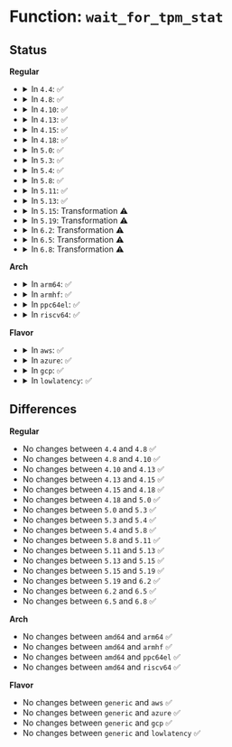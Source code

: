 # Function: <code>wait_for_tpm_stat</code>

## Status
<b>Regular</b>
<ul>
<li>
<details>
<summary>In <code>4.4</code>: ✅</summary>

```c
int wait_for_tpm_stat(struct tpm_chip *chip, u8 mask, long unsigned int timeout, wait_queue_head_t *queue, bool check_cancel);
```

**Collision:** Unique Global

**Inline:** No

**Transformation:** False

**Instances:**

```
In drivers/char/tpm/tpm-interface.c (ffffffff81523690)
Location: drivers/char/tpm/tpm-interface.c:876
Inline: False
Direct callers:
  - drivers/char/tpm/tpm_tis.c:recv_data
  - drivers/char/tpm/tpm_tis.c:tpm_tis_send_data
  - drivers/char/tpm/tpm_tis.c:tpm_tis_send_data
  - drivers/char/tpm/tpm_tis.c:tpm_tis_send_data
  - drivers/char/tpm/tpm_tis.c:tpm_tis_recv
```
**Symbols:**

```
ffffffff81523690-ffffffff815238ac: wait_for_tpm_stat (STB_GLOBAL)
```
</details>
</li>
<li>
<details>
<summary>In <code>4.8</code>: ✅</summary>

```c
int wait_for_tpm_stat(struct tpm_chip *chip, u8 mask, long unsigned int timeout, wait_queue_head_t *queue, bool check_cancel);
```

**Collision:** Unique Global

**Inline:** No

**Transformation:** False

**Instances:**

```
In drivers/char/tpm/tpm-interface.c (ffffffff815765d0)
Location: drivers/char/tpm/tpm-interface.c:904
Inline: False
Direct callers:
  - drivers/char/tpm/tpm_tis_core.c:tpm_tis_send_main
  - drivers/char/tpm/tpm_tis_core.c:tpm_tis_send_data
  - drivers/char/tpm/tpm_tis_core.c:tpm_tis_send_data
  - drivers/char/tpm/tpm_tis_core.c:tpm_tis_send_data
  - drivers/char/tpm/tpm_tis_core.c:tpm_tis_recv
  - drivers/char/tpm/tpm_tis_core.c:recv_data
```
**Symbols:**

```
ffffffff815765d0-ffffffff815767eb: wait_for_tpm_stat (STB_GLOBAL)
```
</details>
</li>
<li>
<details>
<summary>In <code>4.10</code>: ✅</summary>

```c
int wait_for_tpm_stat(struct tpm_chip *chip, u8 mask, long unsigned int timeout, wait_queue_head_t *queue, bool check_cancel);
```

**Collision:** Unique Global

**Inline:** No

**Transformation:** False

**Instances:**

```
In drivers/char/tpm/tpm-interface.c (ffffffff815a2c60)
Location: drivers/char/tpm/tpm-interface.c:889
Inline: False
Direct callers:
  - drivers/char/tpm/tpm_tis_core.c:tpm_tis_send_main
  - drivers/char/tpm/tpm_tis_core.c:tpm_tis_send_data
  - drivers/char/tpm/tpm_tis_core.c:tpm_tis_send_data
  - drivers/char/tpm/tpm_tis_core.c:tpm_tis_send_data
  - drivers/char/tpm/tpm_tis_core.c:tpm_tis_recv
  - drivers/char/tpm/tpm_tis_core.c:recv_data
```
**Symbols:**

```
ffffffff815a2c60-ffffffff815a2e52: wait_for_tpm_stat (STB_GLOBAL)
```
</details>
</li>
<li>
<details>
<summary>In <code>4.13</code>: ✅</summary>

```c
int wait_for_tpm_stat(struct tpm_chip *chip, u8 mask, long unsigned int timeout, wait_queue_head_t *queue, bool check_cancel);
```

**Collision:** Unique Global

**Inline:** No

**Transformation:** False

**Instances:**

```
In drivers/char/tpm/tpm-interface.c (ffffffff815b67e0)
Location: drivers/char/tpm/tpm-interface.c:1053
Inline: False
Direct callers:
  - drivers/char/tpm/tpm_tis_core.c:tpm_tis_send_main
  - drivers/char/tpm/tpm_tis_core.c:tpm_tis_send_data
  - drivers/char/tpm/tpm_tis_core.c:tpm_tis_send_data
  - drivers/char/tpm/tpm_tis_core.c:tpm_tis_send_data
  - drivers/char/tpm/tpm_tis_core.c:tpm_tis_recv
  - drivers/char/tpm/tpm_tis_core.c:recv_data
```
**Symbols:**

```
ffffffff815b67e0-ffffffff815b69b9: wait_for_tpm_stat (STB_GLOBAL)
```
</details>
</li>
<li>
<details>
<summary>In <code>4.15</code>: ✅</summary>

```c
int wait_for_tpm_stat(struct tpm_chip *chip, u8 mask, long unsigned int timeout, wait_queue_head_t *queue, bool check_cancel);
```

**Collision:** Unique Global

**Inline:** No

**Transformation:** False

**Instances:**

```
In drivers/char/tpm/tpm-interface.c (ffffffff8161d500)
Location: drivers/char/tpm/tpm-interface.c:1071
Inline: False
Direct callers:
  - drivers/char/tpm/tpm_tis_core.c:tpm_tis_send_main
  - drivers/char/tpm/tpm_tis_core.c:tpm_tis_send_data
  - drivers/char/tpm/tpm_tis_core.c:tpm_tis_send_data
  - drivers/char/tpm/tpm_tis_core.c:tpm_tis_send_data
  - drivers/char/tpm/tpm_tis_core.c:tpm_tis_recv
  - drivers/char/tpm/tpm_tis_core.c:recv_data
```
**Symbols:**

```
ffffffff8161d500-ffffffff8161d6e6: wait_for_tpm_stat (STB_GLOBAL)
```
</details>
</li>
<li>
<details>
<summary>In <code>4.18</code>: ✅</summary>

```c
int wait_for_tpm_stat(struct tpm_chip *chip, u8 mask, long unsigned int timeout, wait_queue_head_t *queue, bool check_cancel);
```

**Collision:** Unique Static

**Inline:** No

**Transformation:** False

**Instances:**

```
In drivers/char/tpm/tpm_tis_core.c (ffffffff8165df60)
Location: drivers/char/tpm/tpm_tis_core.c:51
Inline: False
Direct callers:
  - drivers/char/tpm/tpm_tis_core.c:tpm_tis_send_main
  - drivers/char/tpm/tpm_tis_core.c:tpm_tis_send_data
  - drivers/char/tpm/tpm_tis_core.c:tpm_tis_send_data
  - drivers/char/tpm/tpm_tis_core.c:tpm_tis_send_data
  - drivers/char/tpm/tpm_tis_core.c:tpm_tis_recv
  - drivers/char/tpm/tpm_tis_core.c:recv_data
```
**Symbols:**

```
ffffffff8165df60-ffffffff8165e143: wait_for_tpm_stat (STB_LOCAL)
```
</details>
</li>
<li>
<details>
<summary>In <code>5.0</code>: ✅</summary>

```c
int wait_for_tpm_stat(struct tpm_chip *chip, u8 mask, long unsigned int timeout, wait_queue_head_t *queue, bool check_cancel);
```

**Collision:** Unique Static

**Inline:** No

**Transformation:** False

**Instances:**

```
In drivers/char/tpm/tpm_tis_core.c (ffffffff8167c420)
Location: drivers/char/tpm/tpm_tis_core.c:51
Inline: False
Direct callers:
  - drivers/char/tpm/tpm_tis_core.c:tpm_tis_send_main
  - drivers/char/tpm/tpm_tis_core.c:tpm_tis_send_data
  - drivers/char/tpm/tpm_tis_core.c:tpm_tis_send_data
  - drivers/char/tpm/tpm_tis_core.c:tpm_tis_send_data
  - drivers/char/tpm/tpm_tis_core.c:tpm_tis_recv
  - drivers/char/tpm/tpm_tis_core.c:recv_data
```
**Symbols:**

```
ffffffff8167c420-ffffffff8167c603: wait_for_tpm_stat (STB_LOCAL)
```
</details>
</li>
<li>
<details>
<summary>In <code>5.3</code>: ✅</summary>

```c
int wait_for_tpm_stat(struct tpm_chip *chip, u8 mask, long unsigned int timeout, wait_queue_head_t *queue, bool check_cancel);
```

**Collision:** Unique Static

**Inline:** No

**Transformation:** False

**Instances:**

```
In drivers/char/tpm/tpm_tis_core.c (ffffffff816b32c0)
Location: drivers/char/tpm/tpm_tis_core.c:47
Inline: False
Direct callers:
  - drivers/char/tpm/tpm_tis_core.c:tpm_tis_send_main
  - drivers/char/tpm/tpm_tis_core.c:tpm_tis_send_data
  - drivers/char/tpm/tpm_tis_core.c:tpm_tis_send_data
  - drivers/char/tpm/tpm_tis_core.c:tpm_tis_send_data
  - drivers/char/tpm/tpm_tis_core.c:tpm_tis_recv
  - drivers/char/tpm/tpm_tis_core.c:recv_data
```
**Symbols:**

```
ffffffff816b32c0-ffffffff816b34b4: wait_for_tpm_stat (STB_LOCAL)
```
</details>
</li>
<li>
<details>
<summary>In <code>5.4</code>: ✅</summary>

```c
int wait_for_tpm_stat(struct tpm_chip *chip, u8 mask, long unsigned int timeout, wait_queue_head_t *queue, bool check_cancel);
```

**Collision:** Unique Static

**Inline:** No

**Transformation:** False

**Instances:**

```
In drivers/char/tpm/tpm_tis_core.c (ffffffff816d5fa0)
Location: drivers/char/tpm/tpm_tis_core.c:47
Inline: False
Direct callers:
  - drivers/char/tpm/tpm_tis_core.c:tpm_tis_send_main
  - drivers/char/tpm/tpm_tis_core.c:tpm_tis_send_data
  - drivers/char/tpm/tpm_tis_core.c:tpm_tis_send_data
  - drivers/char/tpm/tpm_tis_core.c:tpm_tis_send_data
  - drivers/char/tpm/tpm_tis_core.c:tpm_tis_recv
  - drivers/char/tpm/tpm_tis_core.c:recv_data
```
**Symbols:**

```
ffffffff816d5fa0-ffffffff816d6194: wait_for_tpm_stat (STB_LOCAL)
```
</details>
</li>
<li>
<details>
<summary>In <code>5.8</code>: ✅</summary>

```c
int wait_for_tpm_stat(struct tpm_chip *chip, u8 mask, long unsigned int timeout, wait_queue_head_t *queue, bool check_cancel);
```

**Collision:** Unique Static

**Inline:** No

**Transformation:** False

**Instances:**

```
In drivers/char/tpm/tpm_tis_core.c (ffffffff8178a4e0)
Location: drivers/char/tpm/tpm_tis_core.c:47
Inline: False
Direct callers:
  - drivers/char/tpm/tpm_tis_core.c:tpm_tis_send_main
  - drivers/char/tpm/tpm_tis_core.c:tpm_tis_send_data
  - drivers/char/tpm/tpm_tis_core.c:tpm_tis_send_data
  - drivers/char/tpm/tpm_tis_core.c:tpm_tis_send_data
  - drivers/char/tpm/tpm_tis_core.c:tpm_tis_recv
  - drivers/char/tpm/tpm_tis_core.c:recv_data
```
**Symbols:**

```
ffffffff8178a4e0-ffffffff8178a6d4: wait_for_tpm_stat (STB_LOCAL)
```
</details>
</li>
<li>
<details>
<summary>In <code>5.11</code>: ✅</summary>

```c
int wait_for_tpm_stat(struct tpm_chip *chip, u8 mask, long unsigned int timeout, wait_queue_head_t *queue, bool check_cancel);
```

**Collision:** Unique Static

**Inline:** No

**Transformation:** False

**Instances:**

```
In drivers/char/tpm/tpm_tis_core.c (ffffffff817a1460)
Location: drivers/char/tpm/tpm_tis_core.c:47
Inline: False
Direct callers:
  - drivers/char/tpm/tpm_tis_core.c:tpm_tis_send_main
  - drivers/char/tpm/tpm_tis_core.c:tpm_tis_send_data
  - drivers/char/tpm/tpm_tis_core.c:tpm_tis_send_data
  - drivers/char/tpm/tpm_tis_core.c:tpm_tis_send_data
  - drivers/char/tpm/tpm_tis_core.c:tpm_tis_recv
  - drivers/char/tpm/tpm_tis_core.c:recv_data
```
**Symbols:**

```
ffffffff817a1460-ffffffff817a1654: wait_for_tpm_stat (STB_LOCAL)
```
</details>
</li>
<li>
<details>
<summary>In <code>5.13</code>: ✅</summary>

```c
int wait_for_tpm_stat(struct tpm_chip *chip, u8 mask, long unsigned int timeout, wait_queue_head_t *queue, bool check_cancel);
```

**Collision:** Unique Static

**Inline:** No

**Transformation:** False

**Instances:**

```
In drivers/char/tpm/tpm_tis_core.c (ffffffff81783ff0)
Location: drivers/char/tpm/tpm_tis_core.c:47
Inline: False
Direct callers:
  - drivers/char/tpm/tpm_tis_core.c:tpm_tis_send_main
  - drivers/char/tpm/tpm_tis_core.c:tpm_tis_send_data
  - drivers/char/tpm/tpm_tis_core.c:tpm_tis_send_data
  - drivers/char/tpm/tpm_tis_core.c:tpm_tis_send_data
  - drivers/char/tpm/tpm_tis_core.c:tpm_tis_recv
  - drivers/char/tpm/tpm_tis_core.c:recv_data
```
**Symbols:**

```
ffffffff81783ff0-ffffffff817841e4: wait_for_tpm_stat (STB_LOCAL)
```
</details>
</li>
<li>
<details>
<summary>In <code>5.15</code>: Transformation ⚠️</summary>

```c
int wait_for_tpm_stat(struct tpm_chip *chip, u8 mask, long unsigned int timeout, wait_queue_head_t *queue, bool check_cancel);
```

**Collision:** Unique Static

**Inline:** No

**Transformation:** True

**Instances:**

```
In drivers/char/tpm/tpm_tis_core.c (0)
Location: drivers/char/tpm/tpm_tis_core.c:47
Inline: False
Direct callers:
  - drivers/char/tpm/tpm_tis_core.c:tpm_tis_send_main
  - drivers/char/tpm/tpm_tis_core.c:tpm_tis_send_data
  - drivers/char/tpm/tpm_tis_core.c:tpm_tis_send_data
  - drivers/char/tpm/tpm_tis_core.c:tpm_tis_send_data
  - drivers/char/tpm/tpm_tis_core.c:tpm_tis_recv
  - drivers/char/tpm/tpm_tis_core.c:recv_data
```
**Symbols:**

```
ffffffff8180aa30-ffffffff8180ac40: wait_for_tpm_stat (STB_LOCAL)
ffffffff81cfd3ae-ffffffff81cfd3c2: wait_for_tpm_stat.cold (STB_LOCAL)
```
</details>
</li>
<li>
<details>
<summary>In <code>5.19</code>: Transformation ⚠️</summary>

```c
int wait_for_tpm_stat(struct tpm_chip *chip, u8 mask, long unsigned int timeout, wait_queue_head_t *queue, bool check_cancel);
```

**Collision:** Unique Static

**Inline:** No

**Transformation:** True

**Instances:**

```
In drivers/char/tpm/tpm_tis_core.c (0)
Location: drivers/char/tpm/tpm_tis_core.c:47
Inline: False
Direct callers:
  - drivers/char/tpm/tpm_tis_core.c:tpm_tis_send_main
  - drivers/char/tpm/tpm_tis_core.c:tpm_tis_send_data
  - drivers/char/tpm/tpm_tis_core.c:tpm_tis_send_data
  - drivers/char/tpm/tpm_tis_core.c:tpm_tis_send_data
  - drivers/char/tpm/tpm_tis_core.c:tpm_tis_recv
  - drivers/char/tpm/tpm_tis_core.c:recv_data
```
**Symbols:**

```
ffffffff8194a500-ffffffff8194a743: wait_for_tpm_stat (STB_LOCAL)
ffffffff81ec5a0b-ffffffff81ec5a1f: wait_for_tpm_stat.cold (STB_LOCAL)
```
</details>
</li>
<li>
<details>
<summary>In <code>6.2</code>: Transformation ⚠️</summary>

```c
int wait_for_tpm_stat(struct tpm_chip *chip, u8 mask, long unsigned int timeout, wait_queue_head_t *queue, bool check_cancel);
```

**Collision:** Unique Static

**Inline:** No

**Transformation:** True

**Instances:**

```
In drivers/char/tpm/tpm_tis_core.c (0)
Location: drivers/char/tpm/tpm_tis_core.c:47
Inline: False
Direct callers:
  - drivers/char/tpm/tpm_tis_core.c:tpm_tis_send_main
  - drivers/char/tpm/tpm_tis_core.c:tpm_tis_send_data
  - drivers/char/tpm/tpm_tis_core.c:tpm_tis_send_data
  - drivers/char/tpm/tpm_tis_core.c:tpm_tis_send_data
  - drivers/char/tpm/tpm_tis_core.c:tpm_tis_recv
  - drivers/char/tpm/tpm_tis_core.c:recv_data
```
**Symbols:**

```
ffffffff81aadba0-ffffffff81aadddd: wait_for_tpm_stat (STB_LOCAL)
ffffffff82096bb3-ffffffff82096bc7: wait_for_tpm_stat.cold (STB_LOCAL)
```
</details>
</li>
<li>
<details>
<summary>In <code>6.5</code>: Transformation ⚠️</summary>

```c
int wait_for_tpm_stat(struct tpm_chip *chip, u8 mask, long unsigned int timeout, wait_queue_head_t *queue, bool check_cancel);
```

**Collision:** Unique Static

**Inline:** No

**Transformation:** True

**Instances:**

```
In drivers/char/tpm/tpm_tis_core.c (0)
Location: drivers/char/tpm/tpm_tis_core.c:64
Inline: False
Direct callers:
  - drivers/char/tpm/tpm_tis_core.c:tpm_tis_send_main
  - drivers/char/tpm/tpm_tis_core.c:tpm_tis_send_data
  - drivers/char/tpm/tpm_tis_core.c:tpm_tis_send_data
  - drivers/char/tpm/tpm_tis_core.c:tpm_tis_send_data
  - drivers/char/tpm/tpm_tis_core.c:tpm_tis_recv
  - drivers/char/tpm/tpm_tis_core.c:recv_data
```
**Symbols:**

```
ffffffff81af9510-ffffffff81af981d: wait_for_tpm_stat (STB_LOCAL)
ffffffff82117ae0-ffffffff82117af5: wait_for_tpm_stat.cold (STB_LOCAL)
```
</details>
</li>
<li>
<details>
<summary>In <code>6.8</code>: Transformation ⚠️</summary>

```c
int wait_for_tpm_stat(struct tpm_chip *chip, u8 mask, long unsigned int timeout, wait_queue_head_t *queue, bool check_cancel);
```

**Collision:** Unique Static

**Inline:** No

**Transformation:** True

**Instances:**

```
In drivers/char/tpm/tpm_tis_core.c (0)
Location: drivers/char/tpm/tpm_tis_core.c:64
Inline: False
Direct callers:
  - drivers/char/tpm/tpm_tis_core.c:tpm_tis_send_main
  - drivers/char/tpm/tpm_tis_core.c:tpm_tis_send_data
  - drivers/char/tpm/tpm_tis_core.c:tpm_tis_send_data
  - drivers/char/tpm/tpm_tis_core.c:tpm_tis_send_data
  - drivers/char/tpm/tpm_tis_core.c:tpm_tis_recv
  - drivers/char/tpm/tpm_tis_core.c:recv_data
```
**Symbols:**

```
ffffffff81b4cb30-ffffffff81b4ce3d: wait_for_tpm_stat (STB_LOCAL)
ffffffff821f5855-ffffffff821f586a: wait_for_tpm_stat.cold (STB_LOCAL)
```
</details>
</li>
</ul>
<b>Arch</b>
<ul>
<li>
<details>
<summary>In <code>arm64</code>: ✅</summary>

```c
int wait_for_tpm_stat(struct tpm_chip *chip, u8 mask, long unsigned int timeout, wait_queue_head_t *queue, bool check_cancel);
```

**Collision:** Unique Static

**Inline:** No

**Transformation:** False

**Instances:**

```
In drivers/char/tpm/tpm_tis_core.c (ffff8000108c12e0)
Location: drivers/char/tpm/tpm_tis_core.c:47
Inline: False
Direct callers:
  - drivers/char/tpm/tpm_tis_core.c:tpm_tis_send_main
  - drivers/char/tpm/tpm_tis_core.c:tpm_tis_send_data
  - drivers/char/tpm/tpm_tis_core.c:tpm_tis_send_data
  - drivers/char/tpm/tpm_tis_core.c:tpm_tis_send_data
  - drivers/char/tpm/tpm_tis_core.c:tpm_tis_recv
  - drivers/char/tpm/tpm_tis_core.c:recv_data
```
**Symbols:**

```
ffff8000108c12e0-ffff8000108c1508: wait_for_tpm_stat (STB_LOCAL)
```
</details>
</li>
<li>
<details>
<summary>In <code>armhf</code>: ✅</summary>

```c
int wait_for_tpm_stat(struct tpm_chip *chip, u8 mask, long unsigned int timeout, wait_queue_head_t *queue, bool check_cancel);
```

**Collision:** Unique Static

**Inline:** No

**Transformation:** False

**Instances:**

```
In drivers/char/tpm/tpm_tis_core.c (c09b978c)
Location: drivers/char/tpm/tpm_tis_core.c:47
Inline: False
Direct callers:
  - drivers/char/tpm/tpm_tis_core.c:tpm_tis_send_main
  - drivers/char/tpm/tpm_tis_core.c:tpm_tis_send_data
  - drivers/char/tpm/tpm_tis_core.c:tpm_tis_send_data
  - drivers/char/tpm/tpm_tis_core.c:tpm_tis_send_data
  - drivers/char/tpm/tpm_tis_core.c:tpm_tis_recv
  - drivers/char/tpm/tpm_tis_core.c:recv_data
```
**Symbols:**

```
c09b978c-c09b99a8: wait_for_tpm_stat (STB_LOCAL)
```
</details>
</li>
<li>
<details>
<summary>In <code>ppc64el</code>: ✅</summary>

```c
int wait_for_tpm_stat(struct tpm_chip *chip, u8 mask, long unsigned int timeout, wait_queue_head_t *queue, bool check_cancel);
```

**Collision:** Unique Static

**Inline:** No

**Transformation:** False

**Instances:**

```
In drivers/char/tpm/tpm_tis_core.c (c000000000963070)
Location: drivers/char/tpm/tpm_tis_core.c:47
Inline: False
Direct callers:
  - drivers/char/tpm/tpm_tis_core.c:tpm_tis_send_main
  - drivers/char/tpm/tpm_tis_core.c:tpm_tis_send_data
  - drivers/char/tpm/tpm_tis_core.c:tpm_tis_send_data
  - drivers/char/tpm/tpm_tis_core.c:tpm_tis_send_data
  - drivers/char/tpm/tpm_tis_core.c:tpm_tis_recv
  - drivers/char/tpm/tpm_tis_core.c:recv_data
```
**Symbols:**

```
c000000000963070-c0000000009633a4: wait_for_tpm_stat (STB_LOCAL)
```
</details>
</li>
<li>
<details>
<summary>In <code>riscv64</code>: ✅</summary>

```c
int wait_for_tpm_stat(struct tpm_chip *chip, u8 mask, long unsigned int timeout, wait_queue_head_t *queue, bool check_cancel);
```

**Collision:** Unique Static

**Inline:** No

**Transformation:** False

**Instances:**

```
In drivers/char/tpm/tpm_tis_core.c (ffffffe000572642)
Location: drivers/char/tpm/tpm_tis_core.c:47
Inline: False
Direct callers:
  - drivers/char/tpm/tpm_tis_core.c:tpm_tis_send_main
  - drivers/char/tpm/tpm_tis_core.c:tpm_tis_send_data
  - drivers/char/tpm/tpm_tis_core.c:tpm_tis_send_data
  - drivers/char/tpm/tpm_tis_core.c:tpm_tis_send_data
  - drivers/char/tpm/tpm_tis_core.c:tpm_tis_recv
  - drivers/char/tpm/tpm_tis_core.c:recv_data
```
**Symbols:**

```
ffffffe000572642-ffffffe0005727d6: wait_for_tpm_stat (STB_LOCAL)
```
</details>
</li>
</ul>
<b>Flavor</b>
<ul>
<li>
<details>
<summary>In <code>aws</code>: ✅</summary>

```c
int wait_for_tpm_stat(struct tpm_chip *chip, u8 mask, long unsigned int timeout, wait_queue_head_t *queue, bool check_cancel);
```

**Collision:** Unique Static

**Inline:** No

**Transformation:** False

**Instances:**

```
In drivers/char/tpm/tpm_tis_core.c (ffffffff8169b9f0)
Location: drivers/char/tpm/tpm_tis_core.c:47
Inline: False
Direct callers:
  - drivers/char/tpm/tpm_tis_core.c:tpm_tis_send_main
  - drivers/char/tpm/tpm_tis_core.c:tpm_tis_send_data
  - drivers/char/tpm/tpm_tis_core.c:tpm_tis_send_data
  - drivers/char/tpm/tpm_tis_core.c:tpm_tis_send_data
  - drivers/char/tpm/tpm_tis_core.c:tpm_tis_recv
  - drivers/char/tpm/tpm_tis_core.c:recv_data
```
**Symbols:**

```
ffffffff8169b9f0-ffffffff8169bbe4: wait_for_tpm_stat (STB_LOCAL)
```
</details>
</li>
<li>
<details>
<summary>In <code>azure</code>: ✅</summary>

```c
int wait_for_tpm_stat(struct tpm_chip *chip, u8 mask, long unsigned int timeout, wait_queue_head_t *queue, bool check_cancel);
```

**Collision:** Unique Static

**Inline:** No

**Transformation:** False

**Instances:**

```
In drivers/char/tpm/tpm_tis_core.c (ffffffff816793e0)
Location: drivers/char/tpm/tpm_tis_core.c:47
Inline: False
Direct callers:
  - drivers/char/tpm/tpm_tis_core.c:tpm_tis_send_main
  - drivers/char/tpm/tpm_tis_core.c:tpm_tis_send_data
  - drivers/char/tpm/tpm_tis_core.c:tpm_tis_send_data
  - drivers/char/tpm/tpm_tis_core.c:tpm_tis_send_data
  - drivers/char/tpm/tpm_tis_core.c:tpm_tis_recv
  - drivers/char/tpm/tpm_tis_core.c:recv_data
```
**Symbols:**

```
ffffffff816793e0-ffffffff816795d4: wait_for_tpm_stat (STB_LOCAL)
```
</details>
</li>
<li>
<details>
<summary>In <code>gcp</code>: ✅</summary>

```c
int wait_for_tpm_stat(struct tpm_chip *chip, u8 mask, long unsigned int timeout, wait_queue_head_t *queue, bool check_cancel);
```

**Collision:** Unique Static

**Inline:** No

**Transformation:** False

**Instances:**

```
In drivers/char/tpm/tpm_tis_core.c (ffffffff816c9c60)
Location: drivers/char/tpm/tpm_tis_core.c:47
Inline: False
Direct callers:
  - drivers/char/tpm/tpm_tis_core.c:tpm_tis_send_main
  - drivers/char/tpm/tpm_tis_core.c:tpm_tis_send_data
  - drivers/char/tpm/tpm_tis_core.c:tpm_tis_send_data
  - drivers/char/tpm/tpm_tis_core.c:tpm_tis_send_data
  - drivers/char/tpm/tpm_tis_core.c:tpm_tis_recv
  - drivers/char/tpm/tpm_tis_core.c:recv_data
```
**Symbols:**

```
ffffffff816c9c60-ffffffff816c9e54: wait_for_tpm_stat (STB_LOCAL)
```
</details>
</li>
<li>
<details>
<summary>In <code>lowlatency</code>: ✅</summary>

```c
int wait_for_tpm_stat(struct tpm_chip *chip, u8 mask, long unsigned int timeout, wait_queue_head_t *queue, bool check_cancel);
```

**Collision:** Unique Static

**Inline:** No

**Transformation:** False

**Instances:**

```
In drivers/char/tpm/tpm_tis_core.c (ffffffff816e4140)
Location: drivers/char/tpm/tpm_tis_core.c:47
Inline: False
Direct callers:
  - drivers/char/tpm/tpm_tis_core.c:tpm_tis_send_main
  - drivers/char/tpm/tpm_tis_core.c:tpm_tis_send_data
  - drivers/char/tpm/tpm_tis_core.c:tpm_tis_send_data
  - drivers/char/tpm/tpm_tis_core.c:tpm_tis_send_data
  - drivers/char/tpm/tpm_tis_core.c:tpm_tis_recv
  - drivers/char/tpm/tpm_tis_core.c:recv_data
```
**Symbols:**

```
ffffffff816e4140-ffffffff816e432f: wait_for_tpm_stat (STB_LOCAL)
```
</details>
</li>
</ul>

## Differences
<b>Regular</b>
<ul>
<li>
No changes between <code>4.4</code> and <code>4.8</code> ✅
</li>
<li>
No changes between <code>4.8</code> and <code>4.10</code> ✅
</li>
<li>
No changes between <code>4.10</code> and <code>4.13</code> ✅
</li>
<li>
No changes between <code>4.13</code> and <code>4.15</code> ✅
</li>
<li>
No changes between <code>4.15</code> and <code>4.18</code> ✅
</li>
<li>
No changes between <code>4.18</code> and <code>5.0</code> ✅
</li>
<li>
No changes between <code>5.0</code> and <code>5.3</code> ✅
</li>
<li>
No changes between <code>5.3</code> and <code>5.4</code> ✅
</li>
<li>
No changes between <code>5.4</code> and <code>5.8</code> ✅
</li>
<li>
No changes between <code>5.8</code> and <code>5.11</code> ✅
</li>
<li>
No changes between <code>5.11</code> and <code>5.13</code> ✅
</li>
<li>
No changes between <code>5.13</code> and <code>5.15</code> ✅
</li>
<li>
No changes between <code>5.15</code> and <code>5.19</code> ✅
</li>
<li>
No changes between <code>5.19</code> and <code>6.2</code> ✅
</li>
<li>
No changes between <code>6.2</code> and <code>6.5</code> ✅
</li>
<li>
No changes between <code>6.5</code> and <code>6.8</code> ✅
</li>
</ul>
<b>Arch</b>
<ul>
<li>
No changes between <code>amd64</code> and <code>arm64</code> ✅
</li>
<li>
No changes between <code>amd64</code> and <code>armhf</code> ✅
</li>
<li>
No changes between <code>amd64</code> and <code>ppc64el</code> ✅
</li>
<li>
No changes between <code>amd64</code> and <code>riscv64</code> ✅
</li>
</ul>
<b>Flavor</b>
<ul>
<li>
No changes between <code>generic</code> and <code>aws</code> ✅
</li>
<li>
No changes between <code>generic</code> and <code>azure</code> ✅
</li>
<li>
No changes between <code>generic</code> and <code>gcp</code> ✅
</li>
<li>
No changes between <code>generic</code> and <code>lowlatency</code> ✅
</li>
</ul>
